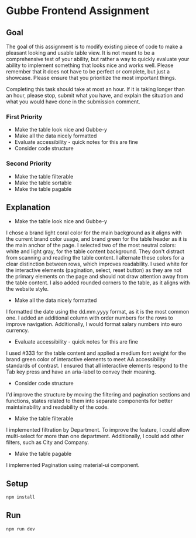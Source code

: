 # Gubbe Frontend Assignment

## Goal

The goal of this assignment is to modify existing piece of code to make a pleasant looking and usable table view. It is not meant to be a comprehensive test of your ability, but rather a way to quickly evaluate your ability to implement something that looks nice and works well. Please remember that it does not have to be perfect or complete, but just a showcase. Please ensure that you prioritize the most important things.

Completing this task should take at most an hour. If it is taking longer than an hour, please stop, submit what you have, and explain the situation and what you would have done in the submission comment.

### First Priority

- Make the table look nice and Gubbe-y
- Make all the data nicely formatted
- Evaluate accessibility - quick notes for this are fine
- Consider code structure

### Second Priority

- Make the table filterable
- Make the table sortable
- Make the table pagable

## Explanation

- Make the table look nice and Gubbe-y

I chose a brand light coral color for the main background as it aligns with the current brand color usage, and brand green for the table header as it is the main anchor of the page. I selected two of the most neutral colors: white and light gray, for the table content background. They don't distract from scanning and reading the table content. I alternate these colors for a clear distinction between rows, which improves readability. I used white for the interactive elements (pagination, select, reset button) as they are not the primary elements on the page and should not draw attention away from the table content. I also added rounded corners to the table, as it aligns with the website style.

- Make all the data nicely formatted

I formatted the date using the dd.mm.yyyy format, as it is the most common one. I added an additional column with order numbers for the rows to improve navigation.
Additionally, I would format salary numbers into euro currency.

- Evaluate accessibility - quick notes for this are fine

I used #333 for the table content and applied a medium font weight for the brand green color of interactive elements to meet AA accessibility standards of contrast. I ensured that all interactive elements respond to the Tab key press and have an aria-label to convey their meaning.

- Consider code structure

I'd improve the structure by moving the filtering and pagination sections and functions, states related to them into separate components for better maintainability and readability of the code.

- Make the table filterable

I implemented filtration by Department.
To improve the feature, I could allow multi-select for more than one department. Additionally, I could add other filters, such as City and Company.

- Make the table pagable

I implemented Pagination using material-ui component.

## Setup

```bash
npm install
```

## Run

```bash
npm run dev
```
